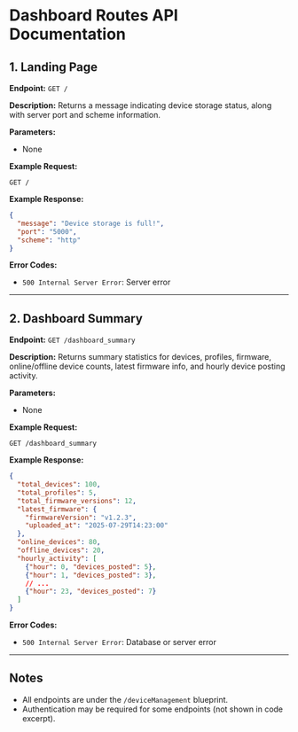 # Dashboard Routes API Documentation

## 1. Landing Page

**Endpoint:** `GET /`

**Description:**
Returns a message indicating device storage status, along with server port and scheme information.

**Parameters:**
- None

**Example Request:**
```http
GET /
```

**Example Response:**
```json
{
  "message": "Device storage is full!",
  "port": "5000",
  "scheme": "http"
}
```

**Error Codes:**
- `500 Internal Server Error`: Server error

---

## 2. Dashboard Summary

**Endpoint:** `GET /dashboard_summary`

**Description:**
Returns summary statistics for devices, profiles, firmware, online/offline device counts, latest firmware info, and hourly device posting activity.

**Parameters:**
- None

**Example Request:**
```http
GET /dashboard_summary
```

**Example Response:**
```json
{
  "total_devices": 100,
  "total_profiles": 5,
  "total_firmware_versions": 12,
  "latest_firmware": {
    "firmwareVersion": "v1.2.3",
    "uploaded_at": "2025-07-29T14:23:00"
  },
  "online_devices": 80,
  "offline_devices": 20,
  "hourly_activity": [
    {"hour": 0, "devices_posted": 5},
    {"hour": 1, "devices_posted": 3},
    // ...
    {"hour": 23, "devices_posted": 7}
  ]
}
```

**Error Codes:**
- `500 Internal Server Error`: Database or server error

---

## Notes
- All endpoints are under the `/deviceManagement` blueprint.
- Authentication may be required for some endpoints (not shown in code excerpt).
